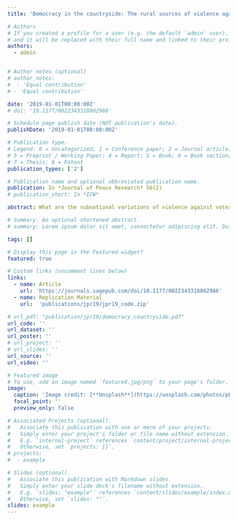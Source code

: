 ```yaml
---
title: 'Democracy in the countryside: The rural sources of violence against voters in Colombia'

# Authors
# If you created a profile for a user (e.g. the default `admin` user), write the username (folder name) here
# and it will be replaced with their full name and linked to their profile.
authors:
  - admin


# Author notes (optional)
# author_notes:
#  - 'Equal contribution'
# - 'Equal contribution'

date: '2019-01-01T00:00:00Z'
# doi: '10.1177/0022343318802986'

# Schedule page publish date (NOT publication's date).
publishDate: '2019-01-01T00:00:00Z'

# Publication type.
# Legend: 0 = Uncategorized; 1 = Conference paper; 2 = Journal article;
# 3 = Preprint / Working Paper; 4 = Report; 5 = Book; 6 = Book section;
# 7 = Thesis; 8 = Patent
publication_types: ['2']

# Publication name and optional abbreviated publication name.
publication: In *Journal of Peace Research* 56(2)
# publication_short: In *ICW*

abstract: What are the subnational variations of violence against voters? This article studies the effect of land concentration on electoral violence in the context of armed conflict in Colombia. My central argument is that electoral violence tends to be higher in municipalities where landowners are a relevant social actor. More concretely, in areas where violent groups dispute territorial control, higher levels of land inequality – a proxy for landowner prominence – have a positive effect on electoral violence. However, actors do not make the simple choice between violence or no violence but may also resort to fraudulent tactics. Because electoral fraud requires greater cooperation and coordination with the state, I argue that violent groups with stronger links to state officials and political elites are more likely to engage in fraudulent tactics compared to anti-government actors. To estimate the effect of land inequality on electoral coercion and fraud, I exploit the levels of soil quality as an instrumental variable for land concentration in Colombia between 2002 and 2011. This article contributes to the literature on the politics of land inequality; elections and electoral manipulation; and the use of violence in democratic settings.

# Summary. An optional shortened abstract.
# summary: Lorem ipsum dolor sit amet, consectetur adipiscing elit. Duis posuere tellus ac convallis placerat. Proin tincidunt magna sed ex sollicitudin condimentum.

tags: []

# Display this page in the Featured widget?
featured: true

# Custom links (uncomment lines below)
links:
  - name: Article
    url: 'https://journals.sagepub.com/doi/10.1177/0022343318802986'
  - name: Replication Material
    url:  'publications/jpr19/jpr19_code.zip'

# url_pdf: "publication/jpr19/democracy_countryside.pdf"
url_code: ''
url_dataset: ''
url_poster: ''
# url_project: ''
# url_slides: ''
url_source: ''
url_video: ''

# Featured image
# To use, add an image named `featured.jpg/png` to your page's folder.
image:
  caption: 'Image credit: [**Unsplash**](https://unsplash.com/photos/pLCdAaMFLTE)'
  focal_point: ''
  preview_only: false

# Associated Projects (optional).
#   Associate this publication with one or more of your projects.
#   Simply enter your project's folder or file name without extension.
#   E.g. `internal-project` references `content/project/internal-project/index.md`.
#   Otherwise, set `projects: []`.
# projects:
#  - example

# Slides (optional).
#   Associate this publication with Markdown slides.
#   Simply enter your slide deck's filename without extension.
#   E.g. `slides: "example"` references `content/slides/example/index.md`.
#   Otherwise, set `slides: ""`.
slides: example
---
```

